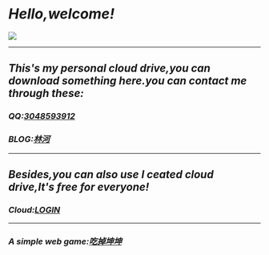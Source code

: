 # *Hello,welcome!*
![](http://tva1.sinaimg.cn/large/0063vFtIly1h8l0p1yzitj32yo1qckjl.jpg)
***
## *This's my personal cloud drive,you can download something here.you can contact me through these:*
### *QQ:[3048593912](https://qm.qq.com/cgi-bin/qm/qr?k=2_j4bKbiA95LDadFjjiZ9NuBt8BEgrrC&noverify=0&personal_qrcode_source=3)*

### *BLOG:[林河](https://blog.suax.top)*
***
## *Besides,you can also use I ceated cloud drive,It's free for everyone!*
### *Cloud:[LOGIN](https://cloud.suax.top)*
***
### *A simple web game:[吃掉坤坤](https://ikun.syax.top)*

